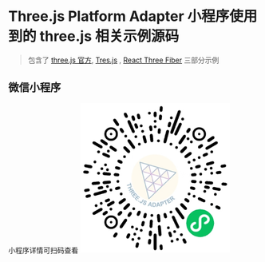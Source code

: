 # Three.js Platform Adapter 小程序使用到的 three.js 相关示例源码

> 包含了 [three.js 官方](https://threejs.org/examples), [Tres.js](https://docs.tresjs.org/guide/) , [React Three Fiber](https://r3f.docs.pmnd.rs/getting-started/examples) 三部分示例

## 微信小程序

小程序详情可扫码查看
<img src="./public/mp-wechat.png" width="300" alt="mp-wechat"/>
